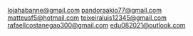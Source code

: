 lojahabanne@gmail.com
pandoraakio77@gmail.com
matteusf5@hotmail.com
teixeiraluis12345@gmail.com
rafaellcostanegao300@gmail.com
edu082021@outlook.com
